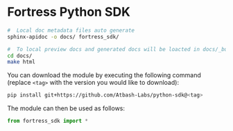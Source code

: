 # Fortress Python SDK

```bash
#  Local doc metadata files auto generate
sphinx-apidoc -o docs/ fortress_sdk/
```
```bash
#  To local preview docs and generated docs will be loacted in docs/_build
cd docs/
make html 
```

You can download the module by executing the following command 
(replace `<tag>` with the version you would like to download):
```bash
pip install git+https://github.com/Atbash-Labs/python-sdk@<tag>
```

The module can then be used as follows:
```python
from fortress_sdk import *
```